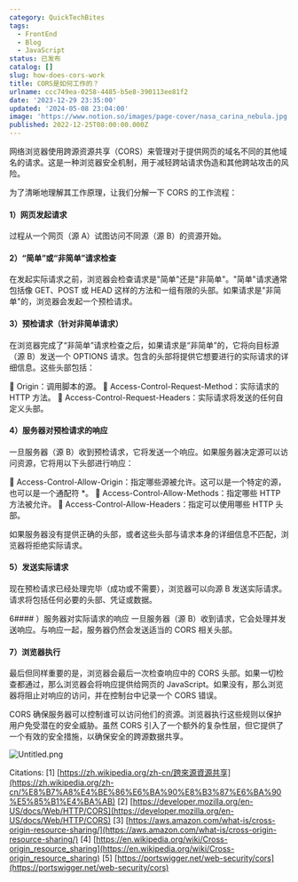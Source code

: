 ```yaml
---
category: QuickTechBites
tags:
  - FrontEnd
  - Blog
  - JavaScript
status: 已发布
catalog: []
slug: how-does-cors-work
title: CORS是如何工作的？
urlname: ccc749ea-0258-4485-b5e8-390113ee81f2
date: '2023-12-29 23:35:00'
updated: '2024-05-08 23:04:00'
image: 'https://www.notion.so/images/page-cover/nasa_carina_nebula.jpg'
published: 2022-12-25T08:00:00.000Z
---
```


网络浏览器使用跨源资源共享（CORS）来管理对于提供网页的域名不同的其他域名的请求。这是一种浏览器安全机制，用于减轻跨站请求伪造和其他跨站攻击的风险。


为了清晰地理解其工作原理，让我们分解一下 CORS 的工作流程：


#### 1）网页发起请求
过程从一个网页（源 A）试图访问不同源（源 B）的资源开始。


#### 2）“简单”或“非简单”请求检查
在发起实际请求之前，浏览器会检查请求是"简单"还是"非简单"。"简单"请求通常包括像 GET、POST 或 HEAD 这样的方法和一组有限的头部。如果请求是"非简单"的，浏览器会发起一个预检请求。


#### 3）预检请求（针对非简单请求）
在浏览器完成了“非简单”请求检查之后，如果请求是“非简单”的，它将向目标源（源 B）发送一个 OPTIONS 请求。包含的头部将提供它想要进行的实际请求的详细信息。这些头部包括：


🔸 Origin：调用脚本的源。
🔸 Access-Control-Request-Method：实际请求的 HTTP 方法。
🔸 Access-Control-Request-Headers：实际请求将发送的任何自定义头部。


#### 4）服务器对预检请求的响应
一旦服务器（源 B）收到预检请求，它将发送一个响应。如果服务器决定源可以访问资源，它将用以下头部进行响应：


🔹 Access-Control-Allow-Origin：指定哪些源被允许。这可以是一个特定的源，也可以是一个通配符 *。
🔹 Access-Control-Allow-Methods：指定哪些 HTTP 方法被允许。
🔹 Access-Control-Allow-Headers：指定可以使用哪些 HTTP 头部。


如果服务器没有提供正确的头部，或者这些头部与请求本身的详细信息不匹配，浏览器将拒绝实际请求。


#### 5）发送实际请求
现在预检请求已经处理完毕（成功或不需要），浏览器可以向源 B 发送实际请求。请求将包括任何必要的头部、凭证或数据。


6#### ）服务器对实际请求的响应
一旦服务器（源 B）收到请求，它会处理并发送响应。与响应一起，服务器仍然会发送适当的 CORS 相关头部。


#### 7）浏览器执行
最后但同样重要的是，浏览器会最后一次检查响应中的 CORS 头部。如果一切检查都通过，那么浏览器会将响应提供给网页的 JavaScript。如果没有，那么浏览器将阻止对响应的访问，并在控制台中记录一个 CORS 错误。


CORS 确保服务器可以控制谁可以访问他们的资源。浏览器执行这些规则以保护用户免受潜在的安全威胁。虽然 CORS 引入了一个额外的复杂性层，但它提供了一个有效的安全措施，以确保安全的跨源数据共享。


![Untitled.png](https://prod-files-secure.s3.us-west-2.amazonaws.com/5d24fe63-e567-4804-86f9-9fdc62e13082/b3deb140-f22b-4520-bcee-759301567801/Untitled.png?X-Amz-Algorithm=AWS4-HMAC-SHA256&X-Amz-Content-Sha256=UNSIGNED-PAYLOAD&X-Amz-Credential=ASIAZI2LB466YRZT6PWA%2F20250219%2Fus-west-2%2Fs3%2Faws4_request&X-Amz-Date=20250219T213244Z&X-Amz-Expires=3600&X-Amz-Security-Token=IQoJb3JpZ2luX2VjEIT%2F%2F%2F%2F%2F%2F%2F%2F%2F%2FwEaCXVzLXdlc3QtMiJHMEUCIQCDk9zRDf3T%2FyAVV5wPC9Luu0Ktp6Fk1imm0FA3QoXnZgIgOtRIl1dtgPqxF8YtMAOimjoomeECRZD5tznePDcFubUqiAQIrf%2F%2F%2F%2F%2F%2F%2F%2F%2F%2FARAAGgw2Mzc0MjMxODM4MDUiDF1LaMmiQSAPZC2kOSrcA%2BDtakCMPvN6OHfZNKUgAsUYGI8VvEDvnZqkdKVWmPWJu0KU%2BLNkKNY1wyT2NeNgfBMwz0%2FuOEgk24%2BywMA01j%2B4X9pqG7JING0XF5auiu3VTRWln5dG9Hp3iDKM3saoyLsJBx5POuitHUQvo9M07PoIsThJgqd6cuTFDbH8aRo9ohYmBv2LCSczws4Z4DNSDu9NZ5eM03HLiTlOu8sZ9dbHVgH4SfxH6Q80OdCQHyyUGB0cd%2FYZpF6EqtQ7Brb5mZfocymzNs48DDDIyrATnFX5e5Ok7RPBUXjYilx%2FfgXg04o9NPa%2F2QIZs2hbYtVWfjE7yowsikXL9hS23hdH0KlUlf%2FGJtmABU76zCPwKThJsP28wtmJOjn%2FjTaUMZHDgEhobh7U9bgiwUn7fjOLdhktJDxWY3hwWdFHWvR8DjcjGrENrzZNBP1FxaVCVHm3qW%2BxsNcQDnGQh9IMYkwlK2gwAaC5hu2biuO3TrSBeYfC6pgVpmaJY7K6wNMlQPpkUcQ5H1noQo2vUazkBPyOiyn8LfVoWauQXGPhidvZWMJj9P4fZs0bawuDrtxf9detE6AxAOTN%2BT%2Byw1vyxvrkGoU9kUKGkxt2KAZOf9cE4RU2OBLwMcUn4DT%2BroeKMKnt2L0GOqUBodc6Y6qbR21rN6AWI0rfHVAyrDDsi77dwzRTNBKFBfDNOj%2BS0Iyftlm3zQtRX1XMXOZ3rp0tT504AlYoMGIYJoOGtEEJ1qIP6sFyU38PBEmzAb6seof5pQ2pRTnwOp6qC5jPMBvQ82wRqVxqg6x7ICJ3%2BfrRmSFfgUgyvjyn0jC5RK7YbGWrk3f%2B5GZirosLaVWeB%2FXcbbexP9np6R%2FQJxtj3cSW&X-Amz-Signature=0585eae67293f81c099b7224783819a2b5b20ce91d3a9c44e8d15f670d0727be&X-Amz-SignedHeaders=host&x-id=GetObject)


Citations:
[1] [https://zh.wikipedia.org/zh-cn/跨來源資源共享](https://zh.wikipedia.org/zh-cn/%E8%B7%A8%E4%BE%86%E6%BA%90%E8%B3%87%E6%BA%90%E5%85%B1%E4%BA%AB)
[2] [https://developer.mozilla.org/en-US/docs/Web/HTTP/CORS](https://developer.mozilla.org/en-US/docs/Web/HTTP/CORS)
[3] [https://aws.amazon.com/what-is/cross-origin-resource-sharing/](https://aws.amazon.com/what-is/cross-origin-resource-sharing/)
[4] [https://en.wikipedia.org/wiki/Cross-origin_resource_sharing](https://en.wikipedia.org/wiki/Cross-origin_resource_sharing)
[5] [https://portswigger.net/web-security/cors](https://portswigger.net/web-security/cors)


